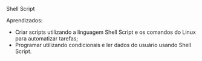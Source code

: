 Shell Script

Aprendizados:
* Criar scripts utilizando a linguagem Shell Script e os comandos do Linux para automatizar tarefas;<br>
* Programar utilizando condicionais e ler dados do usuário usando Shell Script.<br>
